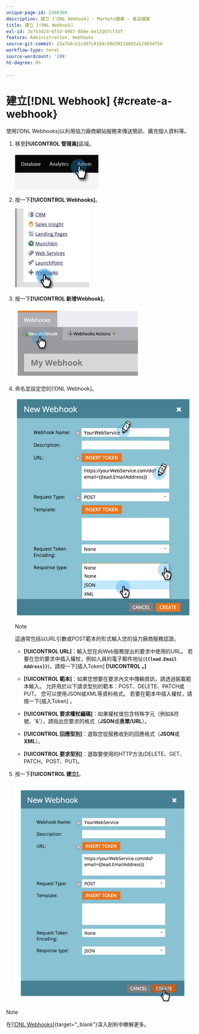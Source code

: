```yaml
---
unique-page-id: 2360360
description: 建立 [!DNL Webhook] - Marketo檔案 — 產品檔案
title: 建立 [!DNL Webhook]
exl-id: 3e753d2d-6f33-4987-884e-8e13167cf3df
feature: Administration, Webhooks
source-git-commit: 23a7b8cb1cd07c0194c08d30218602a52d03df5b
workflow-type: tm+mt
source-wordcount: '199'
ht-degree: 0%

---
```


# 建立[!DNL Webhook] {#create-a-webhook}

使用[!DNL Webhooks]以利用協力廠商網站服務來傳送簡訊、擴充個人資料等。

1. 移至&#x200B;**[!UICONTROL 管理員]**&#x200B;區域。

   ![](assets/create-a-webhook-1.png)

1. 按一下&#x200B;**[!UICONTROL Webhooks]**。

   ![](assets/create-a-webhook-2.png)

1. 按一下&#x200B;**[!UICONTROL 新增Webhook]**。

   ![](assets/create-a-webhook-3.png)

1. 命名並設定您的[!DNL Webhook]。

   ![](assets/create-a-webhook-4.png)

   >[!NOTE]
   >
   >這通常包括以URL引數或POST範本的形式輸入您的協力廠商服務認證。

   * **[!UICONTROL URL]**：輸入您在向Web服務提出的要求中使用的URL。 若要在您的要求中插入權杖，例如人員的電子郵件地址(**`{{lead.Email Address}}`**)，請按一下[插入Token] **[!UICONTROL 。]**

   * **[!UICONTROL 範本]**：如果您想要在要求內文中傳輸資訊，請透過裝載範本輸入。 允許用於以下請求型別的範本：POST、DELETE、PATCH或PUT。 您可以使用JSON或XML等資料格式。 若要在範本中插入權杖，請按一下[插入Token] **&#x200B;**。

   * **[!UICONTROL 要求權杖編碼]**：如果權杖值包含特殊字元（例如&amp;符號、&#39;&amp;&#39;），請指出您要求的格式（**JSON**&#x200B;或&#x200B;**表單/URL**）。

   * **[!UICONTROL 回應型別]**：選取您從服務收到的回應格式（**JSON**&#x200B;或&#x200B;**XML**）。

   * **[!UICONTROL 要求型別]**：選取要使用的HTTP方法(DELETE、GET、PATCH、POST、PUT)。

1. 按一下&#x200B;**[!UICONTROL 建立]**。

   ![](assets/create-a-webhook-5.png)

>[!NOTE]
>
>在[[!DNL Webhooks]](https://experienceleague.adobe.com/zh-hant/docs/marketo-developer/marketo/webhooks/webhooks){target="_blank"}深入剖析中瞭解更多。
